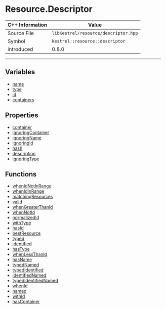 
# Resource.Descriptor

| C++ Information | Value |
| --- | --- |
| Source File | `libKestrel/resource/descriptor.hpp` |
| Symbol | `kestrel::resource::descriptor` |
| Introduced | 0.8.0 |


---

## Variables

 - [name](name.md)
 - [type](type.md)
 - [id](id.md)
 - [containers](containers.md)

## Properties

 - [container](container.md)
 - [ignoringContainer](ignoringContainer.md)
 - [ignoringName](ignoringName.md)
 - [ignoringId](ignoringId.md)
 - [hash](hash.md)
 - [description](description.md)
 - [ignoringType](ignoringType.md)

## Functions

 - [whenIdNotInRange](whenIdNotInRange.md)
 - [whenIdInRange](whenIdInRange.md)
 - [matchingResources](matchingResources.md)
 - [valid](valid.md)
 - [whenGreaterThanId](whenGreaterThanId.md)
 - [whenNotId](whenNotId.md)
 - [normalizedId](normalizedId.md)
 - [withType](withType.md)
 - [hasId](hasId.md)
 - [bestResource](bestResource.md)
 - [typed](typed.md)
 - [identified](identified.md)
 - [hasType](hasType.md)
 - [whenLessThanId](whenLessThanId.md)
 - [hasName](hasName.md)
 - [typedNamed](typedNamed.md)
 - [typedIdentified](typedIdentified.md)
 - [identifiedNamed](identifiedNamed.md)
 - [typedIdentifiedNamed](typedIdentifiedNamed.md)
 - [whenId](whenId.md)
 - [named](named.md)
 - [withId](withId.md)
 - [hasContainer](hasContainer.md)

